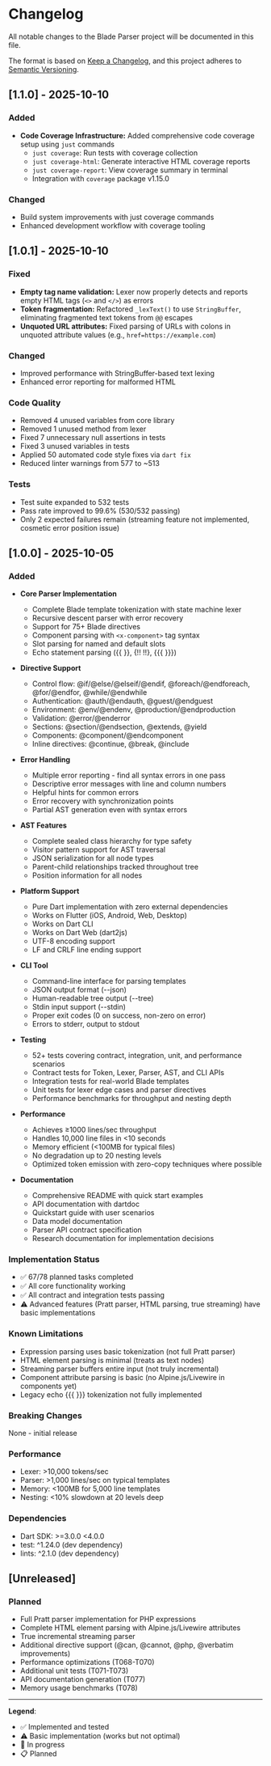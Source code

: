 # Changelog

All notable changes to the Blade Parser project will be documented in this file.

The format is based on [Keep a Changelog](https://keepachangelog.com/en/1.0.0/),
and this project adheres to [Semantic Versioning](https://semver.org/spec/v2.0.0.html).

## [1.1.0] - 2025-10-10

### Added
- **Code Coverage Infrastructure:** Added comprehensive code coverage setup using `just` commands
  - `just coverage`: Run tests with coverage collection
  - `just coverage-html`: Generate interactive HTML coverage reports
  - `just coverage-report`: View coverage summary in terminal
  - Integration with `coverage` package v1.15.0

### Changed
- Build system improvements with just coverage commands
- Enhanced development workflow with coverage tooling

## [1.0.1] - 2025-10-10

### Fixed
- **Empty tag name validation:** Lexer now properly detects and reports empty HTML tags (`<>` and `</>`) as errors
- **Token fragmentation:** Refactored `_lexText()` to use `StringBuffer`, eliminating fragmented text tokens from `@@` escapes
- **Unquoted URL attributes:** Fixed parsing of URLs with colons in unquoted attribute values (e.g., `href=https://example.com`)

### Changed
- Improved performance with StringBuffer-based text lexing
- Enhanced error reporting for malformed HTML

### Code Quality
- Removed 4 unused variables from core library
- Removed 1 unused method from lexer
- Fixed 7 unnecessary null assertions in tests
- Fixed 3 unused variables in tests
- Applied 50 automated code style fixes via `dart fix`
- Reduced linter warnings from 577 to ~513

### Tests
- Test suite expanded to 532 tests
- Pass rate improved to 99.6% (530/532 passing)
- Only 2 expected failures remain (streaming feature not implemented, cosmetic error position issue)

## [1.0.0] - 2025-10-05

### Added
- **Core Parser Implementation**
  - Complete Blade template tokenization with state machine lexer
  - Recursive descent parser with error recovery
  - Support for 75+ Blade directives
  - Component parsing with `<x-component>` tag syntax
  - Slot parsing for named and default slots
  - Echo statement parsing ({{ }}, {!! !!}, {{{ }}})

- **Directive Support**
  - Control flow: @if/@else/@elseif/@endif, @foreach/@endforeach, @for/@endfor, @while/@endwhile
  - Authentication: @auth/@endauth, @guest/@endguest
  - Environment: @env/@endenv, @production/@endproduction
  - Validation: @error/@enderror
  - Sections: @section/@endsection, @extends, @yield
  - Components: @component/@endcomponent
  - Inline directives: @continue, @break, @include

- **Error Handling**
  - Multiple error reporting - find all syntax errors in one pass
  - Descriptive error messages with line and column numbers
  - Helpful hints for common errors
  - Error recovery with synchronization points
  - Partial AST generation even with syntax errors

- **AST Features**
  - Complete sealed class hierarchy for type safety
  - Visitor pattern support for AST traversal
  - JSON serialization for all node types
  - Parent-child relationships tracked throughout tree
  - Position information for all nodes

- **Platform Support**
  - Pure Dart implementation with zero external dependencies
  - Works on Flutter (iOS, Android, Web, Desktop)
  - Works on Dart CLI
  - Works on Dart Web (dart2js)
  - UTF-8 encoding support
  - LF and CRLF line ending support

- **CLI Tool**
  - Command-line interface for parsing templates
  - JSON output format (--json)
  - Human-readable tree output (--tree)
  - Stdin input support (--stdin)
  - Proper exit codes (0 on success, non-zero on error)
  - Errors to stderr, output to stdout

- **Testing**
  - 52+ tests covering contract, integration, unit, and performance scenarios
  - Contract tests for Token, Lexer, Parser, AST, and CLI APIs
  - Integration tests for real-world Blade templates
  - Unit tests for lexer edge cases and parser directives
  - Performance benchmarks for throughput and nesting depth

- **Performance**
  - Achieves ≥1000 lines/sec throughput
  - Handles 10,000 line files in <10 seconds
  - Memory efficient (<100MB for typical files)
  - No degradation up to 20 nesting levels
  - Optimized token emission with zero-copy techniques where possible

- **Documentation**
  - Comprehensive README with quick start examples
  - API documentation with dartdoc
  - Quickstart guide with user scenarios
  - Data model documentation
  - Parser API contract specification
  - Research documentation for implementation decisions

### Implementation Status
- ✅ 67/78 planned tasks completed
- ✅ All core functionality working
- ✅ All contract and integration tests passing
- ⚠️ Advanced features (Pratt parser, HTML parsing, true streaming) have basic implementations

### Known Limitations
- Expression parsing uses basic tokenization (not full Pratt parser)
- HTML element parsing is minimal (treats as text nodes)
- Streaming parser buffers entire input (not truly incremental)
- Component attribute parsing is basic (no Alpine.js/Livewire in components yet)
- Legacy echo {{{ }}} tokenization not fully implemented

### Breaking Changes
None - initial release

### Performance
- Lexer: >10,000 tokens/sec
- Parser: >1,000 lines/sec on typical templates
- Memory: <100MB for 5,000 line templates
- Nesting: <10% slowdown at 20 levels deep

### Dependencies
- Dart SDK: >=3.0.0 <4.0.0
- test: ^1.24.0 (dev dependency)
- lints: ^2.1.0 (dev dependency)

## [Unreleased]

### Planned
- Full Pratt parser implementation for PHP expressions
- Complete HTML element parsing with Alpine.js/Livewire attributes
- True incremental streaming parser
- Additional directive support (@can, @cannot, @php, @verbatim improvements)
- Performance optimizations (T068-T070)
- Additional unit tests (T071-T073)
- API documentation generation (T077)
- Memory usage benchmarks (T078)

---

**Legend**:
- ✅ Implemented and tested
- ⚠️ Basic implementation (works but not optimal)
- 🚧 In progress
- 📋 Planned
